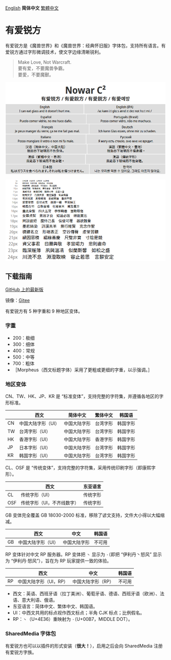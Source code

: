 [English](README.md) **简体中文** [繁體中文](README-Hant.md)

# 有爱锐方

有爱锐方是《魔兽世界》和《魔兽世界：经典怀旧服》字体包，支持所有语言。有爱锐方通过字形微调技术，使文字边缘清晰锐利。

> Make Love, Not Warcraft.<br>
> 要有爱，不要魔兽争霸。<br>
> 要愛，不要魔獸。

![有爱锐方](poster/poster.png)

![Waterfall](poster/waterfall.png)

## 下载指南

[GitHub 上的最新版](https://github.com/nowar-fonts/Nowar-CnC/releases)

镜像：[Gitee](https://gitee.com/nowar-fonts/Nowar-CnC)

有爱锐方有 5 种字重和 9 种地区变体。

### 字重

* 200：极细
* 300：细体
* 400：常规
* 500：中等
* 700：粗体
* ［Morpheus（西文标题字体）采用了更粗或更细的字重，以示强调。］

### 地区变体

CN、TW、HK、JP、KR 是 “标准变体”，支持完整的字符集，并遵循各地区的字形标准。

|    | 西文              | 简体中文     | 繁体中文 | 韩国语   |
| -- | ----------------- | ------------ | -------- | -------- |
| CN | 中国大陆字形（UI）| 中国大陆字形 | 台湾字形 | 韩国字形 |
| TW | 台湾字形（UI）    | 中国大陆字形 | 台湾字形 | 韩国字形 |
| HK | 香港字形（UI）    | 中国大陆字形 | 香港字形 | 韩国字形 |
| JP | 日本字形（UI）    | 中国大陆字形 | 台湾字形 | 韩国字形 |
| KR | 韩国字形（UI）    | 中国大陆字形 | 台湾字形 | 韩国字形 |

CL、OSF 是 “传统变体”，支持完整的字符集，采用传统印刷字形（即康熙字形）。

|     | 西文                      | 东亚语言 |
| --- | ------------------------- | -------- |
| CL  | 传统字形（UI）            | 传统字形 |
| OSF | 传统字形（UI，不齐线数字）| 传统字形 |

GB 变体完全覆盖 GB 18030-2000 标准，移除了谚文支持，文件大小得以大幅缩减。

|    | 西文              | 中文         | 韩国语 |
| -- | ----------------- | ------------ | ------ |
| GB | 中国大陆字形（UI）| 中国大陆字形 | 不可用 |

RP 变体针对中文 RP 服务器。RP 变体把 `丶` 显示为 `·`（即把 “伊利丹丶怒风” 显示为 “伊利丹·怒风”），旨在为 RP 玩家提供一致的体验。

|    | 西文                  | 中文              | 韩国语 |
| -- | --------------------- | ----------------- | ------ |
| RP | 中国大陆字形（UI，RP）| 中国大陆字形（RP）| 不可用 |

* 西文：英语、西班牙语（拉丁美洲）、葡萄牙语、德语、西班牙语（欧洲）、法语、意大利语、俄语。
* 东亚语言：简体中文、繁体中文、韩国语。
* UI：中西文共用的标点视作西文标点；半角 CJK 标点；比例假名。
* RP：`丶`（U+4E36）重映射为 `·`（U+00B7，MIDDLE DOT）。

### SharedMedia 字体包

有爱锐方也可以以插件的形式安装（**很大！**），启用之后会向 SharedMedia 注册有爱锐方字族。
